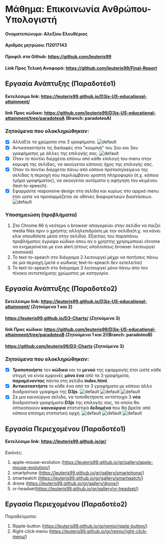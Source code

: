 # Μάθημα: Επικοινωνία Ανθρώπου-Υπολογιστή

 #### Ονοματεπώνυμο: Αλεξίου Ελευθέριος
 #### Αριθμός μητρώου: Π2017143
 #### Προφίλ στο Github: https://github.com/leuteris99
 
 #### Link Προς Τελική Αναφορά: https://github.com/leuteris99/Final-Report
 
 ## Εργασία Ανάπτυξης (Παραδοτέο1)
 
 #### Εκτελέσιμο link: https://leuteris99.github.io/D3js-US-educational-attainment/
 #### link Προς κώδικα: https://github.com/leuteris99/D3js-US-educational-attainment/tree/paradoteoA (Branch: paradoteoA)
 
 ### Ζητούμενα που ολοκληρώθηκαν:
 - [x] Αλλάξτε τα χρώματα στα 3 γραφήματα.
 ![default](https://github.com/leuteris99/hci/blob/2017143/projects/2017143/images/colors.png)
 - [x] Αντικαταστήστε τις διεπαφές στα "κουμπιά" του 2ου και 3ου γραφήματος με άλλες της επιλογής σας.
 ![default](https://github.com/leuteris99/hci/blob/2017143/projects/2017143/images/buttons.png)
 - [x] Όταν το ποντίκι διέρχεται επάνω από κάθε επιλογή του menu στην κορυφή της σελίδας, να ακούγεται κάποιος ήχος της επιλογής σας.
 - [x] Όταν το ποντίκι διέρχεται πάνω από κάποια πρόταση/κείμενο της σελίδας ή περιοχή που περιλαμβάνει γραπτή πληροφορία (π.χ. κάποιο τμήμα γραφήματος), να ακούγεται αυτόματα η αφήγηση του κειμένου (text-to-speech).
 - [x] Εφαρμόστε responsive design στη σελίδα και κυρίως στο αρχικό menu έτσι ώστε να προσαρμόζεται σε οθόνες διαφορετικών διαστάσεων.
 ![default](https://github.com/leuteris99/hci/blob/2017143/projects/2017143/images/responsive-design.jpg)
 
 ### Υποσημειώση (προβλήματα)
 1. Στο Chrome 66 ή νεότερο ο browser απαγορεύει στην σελίδα να παιζεί media files πριν ο χρήστης αλληλεπιδράση με την σελίδα(π.χ. να
 κάνει κλίκ οπουδίποτε μέσα στην σελίδα). Εξαιτίας του παραπάνω προβλήματος έγραψα κώδικα όπου αν ο χρηστης χρησιμοποιεί chrome να
 ενημερόνεται με ενα alert.(στους υπολοιπους browser λειτουργεί κανονικά)
 2. Το text-to-speach στο διάγραμα 2 λειτουργεί μέχρι να πατήσεις πάνω σε μια περιοχή.(μετά ο κώδικας text-to-speach δεν εκτελείται)
 3. Το text-to-speach στο διάγραμα 3 λειτουργεί μόνο πάνω άπο τον πίνακα αντιστοίχισης χρώματος με κατηγορία.
 
 ## Εργασία Ανάπτυξης (Παραδοτέο2)
 
 #### Εκτελέσιμο link: https://leuteris99.github.io/D3js-US-educational-attainment/ (Ζητούμενα 1 και 2)
 #### https://leuteris99.github.io/D3-Charts/ (Ζητούμενο 3)
 
 #### link Προς κώδικα: https://github.com/leuteris99/D3js-US-educational-attainment/tree/paradoteoB (Ζητούμενα 1 και 2)(Branch: paradoteoB)
 #### https://github.com/leuteris99/D3-Charts (Ζητούμενο 3)

 
 ### Ζητούμενα που ολοκληρώθηκαν:
 - [x]  **Τροποποιήστε** τον **κώδικα** και το **μενού** της εφαρμογής έτσι ώστε κάθε στιγμή να είναι εμφανές **μόνο ένα** από τα 3       γραφήματα, **παραμένοντας** πάντα στη σελίδα **index.html**.
 - [x]  **Αντικαταστήστε** το κάθε ένα από τα 3 γραφήματα με κάποιο άλλο διαδραστικό γράφημα της **D3js**.
 ![default](https://github.com/leuteris99/hci/blob/2017143/projects/2017143/images/new_chart_1.png)
 ![default](https://github.com/leuteris99/hci/blob/2017143/projects/2017143/images/new_chart_2.png)
 ![default](https://github.com/leuteris99/hci/blob/2017143/projects/2017143/images/new_chart_3.png)
 - [x]  Σε μια καινούργια σελίδα, να τοποθετήσετε αντίστοιχα 3 **νέα** διαδραστικά γραφήματα **D3js** της επιλογής σας, τα οποία θα       οπτικοποιούν **καινούργια** στατιστικά **δεδομένα** που θα βρείτε από κάποια επίσημη στατιστική αρχή.
 ![default](https://github.com/leuteris99/hci/blob/2017143/projects/2017143/images/gdp-gr.png)
 ![default](https://github.com/leuteris99/hci/blob/2017143/projects/2017143/images/unemployment-gr.png)
 ![default](https://github.com/leuteris99/hci/blob/2017143/projects/2017143/images/gdp-eu.png)
 
 ## Εργασία Περιεχομένου (Παραδοτέο1)
 
 #### Εκτελέσιμο link: https://leuteris99.github.io/gr/
 
 Εικόνες:
1. apple-mouse-evolution (https://leuteris99.github.io/gr/gallery/apple-mouse-evolution/)
2. smartphone (https://leuteris99.github.io/gr/gallery/smartphone/)
3. smartwatch (https://leuteris99.github.io/gr/gallery/smartwatch/)
4. drone (https://leuteris99.github.io/gr/gallery/drone/)
5. vr-headset(https://leuteris99.github.io/gr/gallery/vr-headset/)

## Εργασία Περιεχομένου (Παραδοτέο2)

 Παραδείγματα:
1. Ripple-button (https://leuteris99.github.io/gr/remix/ripple-button/)
2. Right-click-menu (https://leuteris99.github.io/gr/remix/right-click-menu/)
